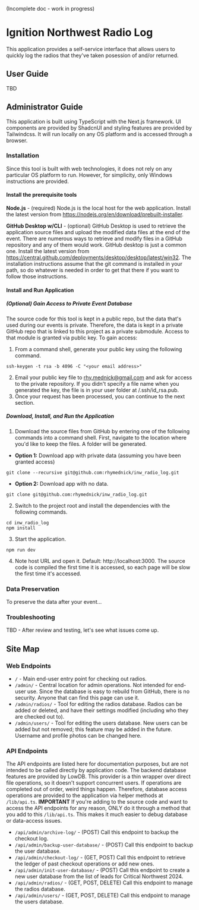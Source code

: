 (Incomplete doc - work in progress)

# Ignition Northwest Radio Log

This application provides a self-service interface that allows users to quickly log the radios that they've taken
posession of and/or returned.

## User Guide

TBD

## Administrator Guide

This application is built using TypeScript with the Next.js framework. UI components are provided by ShadcnUI and
styling features are provided by Tailwindcss. It will run locally on any OS platform and is accessed through a browser.

### Installation

Since this tool is built with web technologies, it does not rely on any particular OS platform to run. However, for
simplicity, only Windows instructions are provided.

#### Install the prerequisite tools

**Node.js** - (required) Node.js is the local host for the web application. Install the latest version from
https://nodejs.org/en/download/prebuilt-installer.

**GitHub Desktop w/CLI** - (optional) GitHub Desktop is used to retrieve the application source files and upload the
modified data files at the end of the event. There are numerous ways to retrieve and modify files in a GitHub repository
and any of them would work. GitHub desktop is just a common one. Install the latest version from
https://central.github.com/deployments/desktop/desktop/latest/win32. The installation instructions assume that the git
command is installed in your path, so do whatever is needed in order to get that there if you want to follow those
instructions.

#### Install and Run Application

##### (Optional) Gain Access to Private Event Database

The source code for this tool is kept in a public repo, but the data that's used during our events is private.
Therefore, the data is kept in a private GitHub repo that is linked to this project as a private submodule. Access to
that module is granted via public key. To gain access:

1. From a command shell, generate your public key using the following command.

```
ssh-keygen -t rsa -b 4096 -C "<your email address>"
```

2. Email your public key file to rhy.mednick@gmail.com and ask for access to the private repository. If you didn't
   specify a file name when you generated the key, the file is in your user folder at /.ssh/id_rsa.pub.
3. Once your request has been processed, you can continue to the next section.

##### Download, Install, and Run the Application

1. Download the source files from GitHub by entering one of the following commands into a command shell. First, navigate
   to the location where you'd like to keep the files. A folder will be generated.

-   **Option 1:** Download app with private data (assuming you have been granted access)

```
git clone --recursive git@github.com:rhymednick/inw_radio_log.git
```

-   **Option 2:** Download app with no data.

```
git clone git@github.com:rhymednick/inw_radio_log.git
```

2. Switch to the project root and install the dependencies with the following commands.

```
cd inw_radio_log
npm install
```

3. Start the application.

```
npm run dev
```

4. Note host URL and open it. Default: http://localhost:3000. The source code is compiled the first time it is accessed,
   so each page will be slow the first time it's accessed.

### Data Preservation

To preserve the data after your event...

### Troubleshooting

TBD - After review and testing, let's see what issues come up.

## Site Map

### Web Endpoints

-   `/` - Main end-user entry point for checking out radios.
-   `/admin/` - Central location for admin operations. Not intended for end-user use. Since the database is easy to
    rebuild from GitHub, there is no security. Anyone that can find this page can use it.
-   `/admin/radios/` - Tool for editing the radios database. Radios can be added or deleted, and have their settings
    modified (including who they are checked out to).
-   `/admin/users/` - Tool for editing the users database. New users can be added but not removed; this feature may be
    added in the future. Username and profile photos can be changed here.

### API Endpoints

The API endpoints are listed here for documentation purposes, but are not intended to be called directly by application
code. The backend database features are provided by LowDB. This provider is a thin wrapper over direct file operations,
so it doesn't support concurrent users. If operations are completed out of order, weird things happen. Therefore,
database access operations are provided to the application via helper methods at `/lib/api.ts`. **IMPORTANT** If you're
adding to the source code and want to access the API endpoints for any reason, ONLY do it through a method that you add
to this `/lib/api.ts`. This makes it much easier to debug database or data-access issues.

-   `/api/admin/archive-log/` - (POST) Call this endpoint to backup the checkout log.
-   `/api/admin/backup-user-database/` - (POST) Call this endpoint to backup the user database.
-   `/api/admin/checkout-log/` - (GET, POST) Call this endpoint to retrieve the ledger of past checkout operations or
    add new ones.
-   `/api/admin/init-user-database/` - (POST) Call this endpoint to create a new user database from the list of leads
    for Critical Northwest 2024.
-   `/api/admin/radios/` - (GET, POST, DELETE) Call this endpoint to manage the radios database.
-   `/api/admin/users/` - (GET, POST, DELETE) Call this endpoint to manage the users database.
